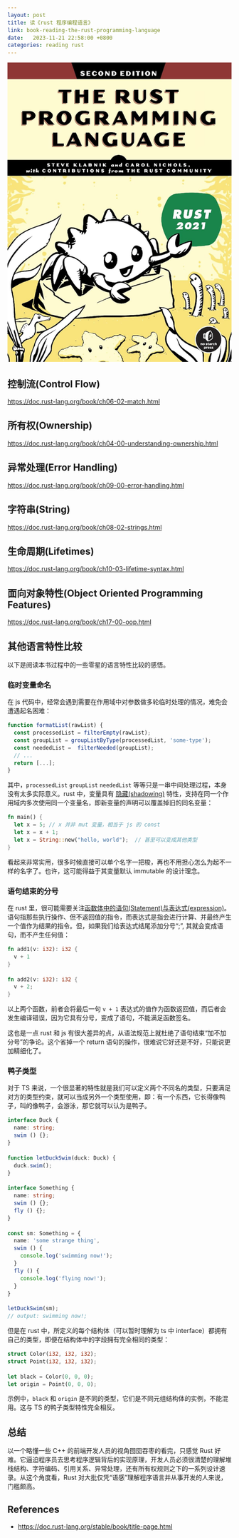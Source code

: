 ```yaml
---
layout: post
title: 读《rust 程序编程语言》
link: book-reading-the-rust-programming-language
date:   2023-11-21 22:58:00 +0800
categories: reading rust
---
```


![banner](/img/2023-11-21/rust-book-cover.jpg)

## 控制流(Control Flow)

<https://doc.rust-lang.org/book/ch06-02-match.html>

## 所有权(Ownership)

<https://doc.rust-lang.org/book/ch04-00-understanding-ownership.html>

## 异常处理(Error Handling)

<https://doc.rust-lang.org/book/ch09-00-error-handling.html>

## 字符串(String)

<https://doc.rust-lang.org/book/ch08-02-strings.html>

## 生命周期(Lifetimes)

<https://doc.rust-lang.org/book/ch10-03-lifetime-syntax.html>

## 面向对象特性(Object Oriented Programming Features)

<https://doc.rust-lang.org/book/ch17-00-oop.html>

## 其他语言特性比较

以下是阅读本书过程中的一些零星的语言特性比较的感悟。

### 临时变量命名

在 js 代码中，经常会遇到需要在作用域中对参数做多轮临时处理的情况，难免会遭遇起名困难：

```ts
function formatList(rawList) {
  const processedList = filterEmpty(rawList);
  const groupList = groupListByType(processedList, 'some-type');
  const neededList =  filterNeeded(groupList);
  // ...
  return [...];
}
```

其中，`processedList` `groupList` `neededList` 等等只是一串中间处理过程，本身没有太多实际意义。rust 中，变量具有 [隐藏(shadowing)](https://doc.rust-lang.org/stable/book/ch03-01-variables-and-mutability.html#shadowing) 特性，支持在同一个作用域内多次使用同一个变量名，即新变量的声明可以覆盖掉旧的同名变量：

```rs
fn main() {
  let x = 5; // x 并非 mut 变量，相当于 js 的 const
  let x = x + 1;
  let x = String::new("hello, world");  // 甚至可以变成其他类型
}
```

看起来非常实用，很多时候直接可以单个名字一把梭，再也不用担心怎么为起不一样的名字了。也许，这可能得益于其变量默认 immutable 的设计理念。

### 语句结束的分号

在 rust 里，很可能需要关注[函数体中的语句(Statement)与表达式(expression)](https://doc.rust-lang.org/book/ch03-03-how-functions-work.html#statements-and-expressions)。语句指那些执行操作、但不返回值的指令，而表达式是指会进行计算、并最终产生一个值作为结果的指令。但，如果我们给表达式结尾添加分号“;”, 其就会变成语句，而不产生任何值：

```rust
fn add1(v: i32): i32 {
  v + 1
}

fn add2(v: i32): i32 {
  v + 2;
}
```

以上两个函数，前者会将最后一句 `v + 1` 表达式的值作为函数返回值，而后者会发生编译错误，因为它具有分号，变成了语句，不能满足函数签名。

这也是一点 rust 和 js 有很大差异的点，从语法规范上就杜绝了语句结束“加不加分号”的争论。这个省掉一个 return 语句的操作，很难说它好还是不好，只能说更加精细化了。

### 鸭子类型

对于 TS 来说，一个很显著的特性就是我们可以定义两个不同名的类型，只要满足对方的类型约束，就可以当成另外一个类型使用，即：有一个东西，它长得像鸭子，叫的像鸭子，会游泳，那它就可以认为是鸭子。

```ts
interface Duck {
  name: string;
  swim () {};
}

function letDuckSwim(duck: Duck) {
  duck.swim();
}

interface Something {
  name: string;
  swim () {};
  fly () {};
}

const sm: Something = {
  name: 'some strange thing',
  swim () {
    console.log('swimming now!');
  }
  fly () {
    console.log('flying now!');
  }
}

letDuckSwim(sm);
// output: swimming now!;
```

但是在 rust 中，所定义的每个结构体（可以暂时理解为 ts 中 interface）都拥有自己的类型，即便在结构体中的字段拥有完全相同的类型：

```rs
struct Color(i32, i32, i32);
struct Point(i32, i32, i32);

let black = Color(0, 0, 0);
let origin = Point(0, 0, 0);
```

示例中，`black` 和 `origin` 是不同的类型，它们是不同元组结构体的实例，不能混用。这与 TS 的鸭子类型特性完全相反。

## 总结

以一个略懂一些 C++ 的前端开发人员的视角囫囵吞枣的看完，只感觉 Rust 好难。它逼迫程序员去思考程序逻辑背后的实现原理，开发人员必须很清楚的理解堆栈结构、字符编码、引用关系、异常处理，还有所有权规则之下的一系列设计速录。从这个角度看，Rust 对大批仅凭“语感”理解程序语言并从事开发的人来说，门槛颇高。

## References

- <https://doc.rust-lang.org/stable/book/title-page.html>
